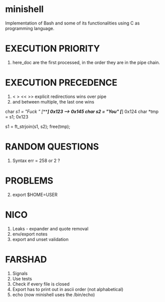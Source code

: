 # minishell
Implementation of Bash and some of its functionalities using C as programming language.

# EXECUTION PRIORITY
1) here_doc are the first processed, in the order they are in the pipe chain.

# EXECUTION PRECEDENCE
1) < > << >> explicit redirections wins over pipe
2) and between multiple, the last one wins

char *s1 = "Fuck " [******] 0x123 --> 0x145
char *s2 = "You"   [****]	0x124
char *tmp = s1; 0x123

s1 = ft_strjoin(s1, s2);
free(tmp);


# RANDOM QUESTIONS
1) Syntax err = 258 or 2 ?

# PROBLEMS
2) export $HOME=USER

# NICO
1) Leaks - expander and quote removal
2) env/export notes
3) export and unset validation

# FARSHAD
1) Signals
2) Use tests
3) Check if every file is closed
4) Export has to print out in ascii order (not alphabetical)
5) echo (now minishell uses the /bin/echo)
